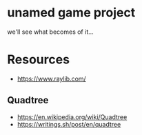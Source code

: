 # unamed game project 

we'll see what becomes of it...



# Resources
- https://www.raylib.com/
## Quadtree
- https://en.wikipedia.org/wiki/Quadtree
- https://writings.sh/post/en/quadtree
